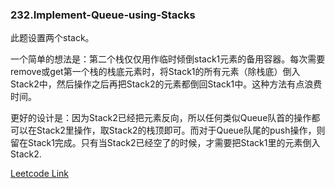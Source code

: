 ### 232.Implement-Queue-using-Stacks

此题设置两个stack。

一个简单的想法是：第二个栈仅仅用作临时倾倒stack1元素的备用容器。每次需要remove或get第一个栈的栈底元素时，将Stack1的所有元素（除栈底）倒入Stack2中，然后操作之后再把Stack2的元素都倒回Stack1中。这种方法有点浪费时间。

更好的设计是：因为Stack2已经把元素反向，所以任何类似Queue队首的操作都可以在Stack2里操作，取Stack2的栈顶即可。而对于Queue队尾的push操作，则留在Stack1完成。只有当Stack2已经空了的时候，才需要把Stack1里的元素倒入Stack2.


[Leetcode Link](https://leetcode.com/problems/implement-queue-using-stacks)